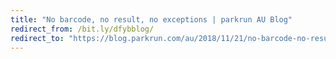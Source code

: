 ```yaml
---
title: "No barcode, no result, no exceptions | parkrun AU Blog"
redirect_from: /bit.ly/dfybblog/
redirect_to: "https://blog.parkrun.com/au/2018/11/21/no-barcode-no-result-no-exceptions/"
---
```

